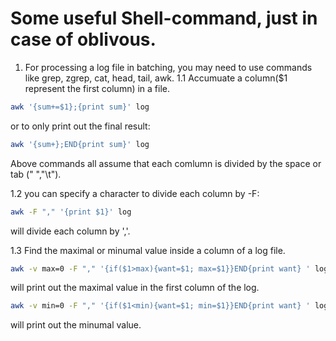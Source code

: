 # Some useful Shell-command, just in case of oblivous.
1. For processing a log file in batching, you may need to use commands like grep, zgrep, cat, head, tail, awk.
1.1 Accumuate a column($1 represent the first column) in a file.
```bash
awk '{sum+=$1};{print sum}' log 
```
or to only print out the final result:

```bash
awk '{sum+};END{print sum}' log
```
Above commands all assume that each comlumn is divided by the space or tab (" ","\t").

1.2
you can specify a character to divide each column by -F:
```bash
awk -F "," '{print $1}' log 
```
will divide each column by ','.

1.3 Find the maximal or minumal value inside a column of a log file.
```bash
awk -v max=0 -F "," '{if($1>max){want=$1; max=$1}}END{print want} ' log
```
will print out the maximal value in the first column of the log.

```bash
awk -v min=0 -F "," '{if($1<min){want=$1; min=$1}}END{print want} ' log
```
will print out the minumal value.
